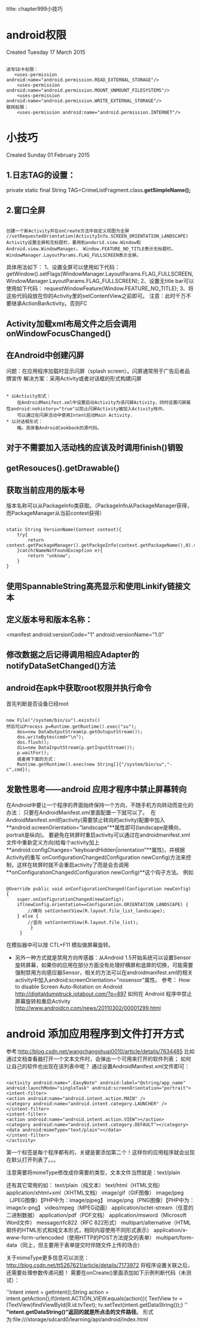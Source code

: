 title: chapter999小技巧 

#  android权限 
Created Tuesday 17 March 2015
```

读写SD卡权限：
   <uses-permission android:name="android.permission.READ_EXTERNAL_STORAGE"/>
	<uses-permission android:name="android.permission.MOUNT_UNMOUNT_FILESYSTEMS"/>
	<uses-permission android:name="android.permission.WRITE_EXTERNAL_STORAGE"/>
联网权限：
	<uses-permission android:name="android.permission.INTERNET"/>

```



# 小技巧 
Created Sunday 01 February 2015

##  1.日志TAG的设置： 
private static final String TAG=CrimeListFragment.class.**getSimpleName();**

##  2.窗口全屏 
```

创建一个新Activity并在onCreate方法中自定义视图为全屏
//setRequestedOrientation(ActivityInfo.SCREEN_ORIENTATION_LANDSCAPE)
Activity设置全屏和无标题栏，要用到andorid.view.Window和Android.view.WindowManager。 Window.FEATURE_NO_TITLE表示无标题栏。 
WindowManager.LayoutParams.FLAG_FULLSCREEN表示全屏。 

```
具体用法如下： 
1、设置全屏可以使用如下代码： 
getWindow().setFlags(WindowManager.LayoutParams.FLAG_FULLSCREEN, WindowManager.LayoutParams.FLAG_FULLSCREEN); 
2、设置无title bar可以使用如下代码： 
requestWindowFeature(Window.FEATURE_NO_TITLE); 
3、将这些代码段放在你的Activity里的setContentView之前即可。 
注意：此时千万不要继承ActionBarActivity。否则FC

##  Activity加载xml布局文件之后会调用onWindowFocusChanged() 

##  在Android中创建闪屏 
问题：在应用程序加载时显示闪屏（splash screen）。闪屏通常用于广告后者品牌宣传
解决方案：采用Activity或者对话框的形式构建闪屏
```

* 以Activity形式：
	在AndroidManifest.xml中设置启动Activity为该闪屏Activity，同时设置闪屏属性android:nohistory="true"以防止闪屏Activity被加入Activity栈中。
	可以通过在闪屏活动中使用Intent启动Main Activity.
* 以对话框形式：
	略。具体看AndroidCookbook的源代码。

```


##  对于不需要加入活动栈的应该及时调用finish()销毁 

##  getResouces().getDrawable() 

##  获取当前应用的版本号 
版本名称可以从PackageInfo类获取。（PackageInfo从PackageManager获得，而PackageManager从当前context获得）
```

static String VersionName(Context context){
	try{
		return context.getPackageManager().getPackgeInfo(context.getPackageName(),0).versionName;
	}catch(NameNotFoundException e){
		return "unknow";
	}
}

```
##  使用SpannableString高亮显示和使用Linkify链接文本 

##  定义版本号和版本名称： 
<manifest android:versionCode="1"  android:versionName="1.0"

##  修改数据之后记得调用相应Adapter的notifyDataSetChanged()方法 

##  android在apk中获取root权限并执行命令 
首先判断是否设备已经root
```

new File("/system/bin/su").exists()
然后可以Process p=Runtime.getRuntime().exec("su");
	dos=new DataOutputStream(p.getOutuputStream());
	dos.writeBytes(cmd+"\n");
	dos.flush();
	dis=new DataInputStream(p.getInputStream());
	p.waitFor();
	或者用下面的方式：
	Runtime.getRuntime().exec(new String[]{"/system/bin/su","-c",cmd});

```	

##  发散性思考——android 应用才程序中禁止屏幕转向 
在Android中要让一个程序的界面始终保持一个方向，不随手机方向转动而变化的办法： 只要在AndroidManifest.xml里面配置一下就可以了。 
在AndroidManifest.xml的activity(需要禁止转向的activity)配置中加入 **android:screenOrientation=”landscape”**属性即可(landscape是横向，portrait是纵向)。
要避免在转屏时重启activity可以通过在androidmanifest.xml文件中重新定义方向(给每个activity加上 **android:configChanges=”keyboardHidden|orientation”**属性)，并根据Activity的重写 onConfigurationChanged(Configuration newConfig)方法来控制，这样在转屏时就不会重启activity了而是会去调用 **onConfigurationChanged(Configuration newConfig)**这个钩子方法。
例如
```

@Override public void onConfigurationChanged(Configuration newConfig) { 
	super.onConfigurationChanged(newConfig); 
	if(newConfig.orientation==Configuration.ORIENTATION_LANDSCAPE) { 
		//横向 setContentView(R.layout.file_list_landscape); 
	} else { 
		//竖向 setContentView(R.layout.file_list);
		 }
	 }

```
在模拟器中可以按 CTL+F11 模拟做屏幕旋转。

* 另外一种方式就是禁用方向传感器：从Android 1.5开始系统可以设置Sensor旋转屏幕，如果你的应用在部分方面没有处理好横屏和竖屏的切换，可能需要强制禁用方向感应器Sensor，相关的方法可以在androidmanifest.xml的相关activity中加入android:screenOrientation="nosensor"属性。
参考：
How to disable Screen Auto-Rotation on Android
http://digitaldumptruck.jotabout.com/?p=897
如何在 Android 程序中禁止屏幕旋转和重启Activity
http://www.androidcn.com/news/20110302/00001299.html

#  android 添加应用程序到文件打开方式 
参考:http://blog.csdn.net/wangchangshuai0010/article/details/7634485
比如通过文档查看器打开一个文本文件时，会弹出一个可用来打开的软件列表；
如何让自己的软件也出现在该列表中呢？ 通过设置AndroidManifest.xml文件即可：
```

<activity android:name=".EasyNote" android:label="@string/app_name" android:launchMode="singleTask" android:screenOrientation="portrait">
<intent-filter>
<action android:name="android.intent.action.MAIN" />
<category android:name="android.intent.category.LAUNCHER" />
</intent-filter>
<intent-filter>
<action android:name="android.intent.action.VIEW"></action>
<category android:name="android.intent.category.DEFAULT"></category>
<data android:mimeType="text/plain"></data>
</intent-filter>
</activity>

```
第一个<intent-filter>标签是每个程序都有的，关键是要添加第二个！这样你的应用程序就会出现在默认打开列表了。。。

注意需要将mimeType修改成你需要的类型，文本文件当然就是：text/plain

还有其它常用的如：
text/plain（纯文本）
text/html（HTML文档）
application/xhtml+xml（XHTML文档）
image/gif（GIF图像）
image/jpeg（JPEG图像）【PHP中为：image/pjpeg】
image/png（PNG图像）【PHP中为：image/x-png】
video/mpeg（MPEG动画）
application/octet-stream（任意的二进制数据）
application/pdf（PDF文档）
application/msword（Microsoft Word文件）
message/rfc822（RFC 822形式）
multipart/alternative（HTML邮件的HTML形式和纯文本形式，相同内容使用不同形式表示）
application/x-www-form-urlencoded（使用HTTP的POST方法提交的表单）
multipart/form-data（同上，但主要用于表单提交时伴随文件上传的场合）

关于mimeType更多信息可以浏览：http://blog.csdn.net/tt5267621/article/details/7173972
将程序设置关联之后，还需要处理参数传递问题！ 需要在onCreate()里面添加如下示例判断代码（未测试）：

''Intent intent = getIntent();String action = intent.getAction();if(intent.ACTION_VIEW.equals(action)){ TextView tv = (TextView)findViewById(R.id.tvText); tv.setText(intent.getDataString());}
''
**"intent.getDataString()"返回的就是所点击的文件路径**。 形式为:file:///storage/sdcard0/learning/api/android/index.html
